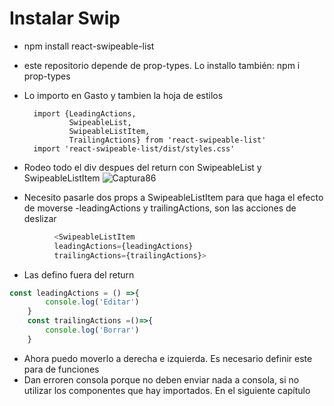 # Instalar Swip

- npm install react-swipeable-list
- este repositorio depende de prop-types. Lo installo también: npm i prop-types

- Lo importo en Gasto y tambien la hoja de estilos
        
        import {LeadingActions,
                SwipeableList,
                SwipeableListItem,
                TrailingActions} from 'react-swipeable-list'
        import 'react-swipeable-list/dist/styles.css'

- Rodeo todo el div despues del return con SwipeableList y SwipeableListItem
![Captura86](./Captura86.png)

- Necesito pasarle dos props a SwipeableListItem para que haga el efecto de moverse
    -leadingActions y trailingActions, son las acciones de deslizar

~~~js
          <SwipeableListItem
          leadingActions={leadingActions}
          trailingActions={trailingActions}>
~~~
- Las defino fuera del return

~~~js
const leadingActions = () =>{
        console.log('Editar')    
    }
    const trailingActions =()=>{
        console.log('Borrar')
    }
~~~

- Ahora puedo moverlo a derecha e izquierda. Es necesario definir este para de funciones
- Dan erroren consola porque no deben enviar nada a consola, si no utilizar los componentes que hay importados. En el siguiente capítulo
